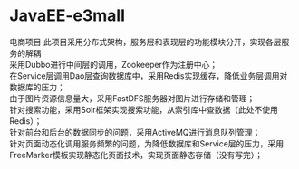 # JavaEE-e3mall
电商项目
此项目采用分布式架构，服务层和表现层的功能模块分开，实现各层服务的解耦<br/>
采用Dubbo进行中间层的调用，Zookeeper作为注册中心；<br/>
在Service层调用Dao层查询数据库中，采用Redis实现缓存，降低业务层调用对数据库的压力；<br/>
由于图片资源信息量大，采用FastDFS服务器对图片进行存储和管理；<br/>
针对搜索功能，采用Solr框架实现搜索功能，从索引库中查数据（此处不使用Redis）；<br/>
针对前台和后台的数据同步的问题，采用ActiveMQ进行消息队列管理；<br/>
针对页面动态化调用服务频繁的问题，为降低数据库和Service层的压力，采用FreeMarker模板实现静态化页面技术，实现页面静态存储（没有写完）；<br/>
